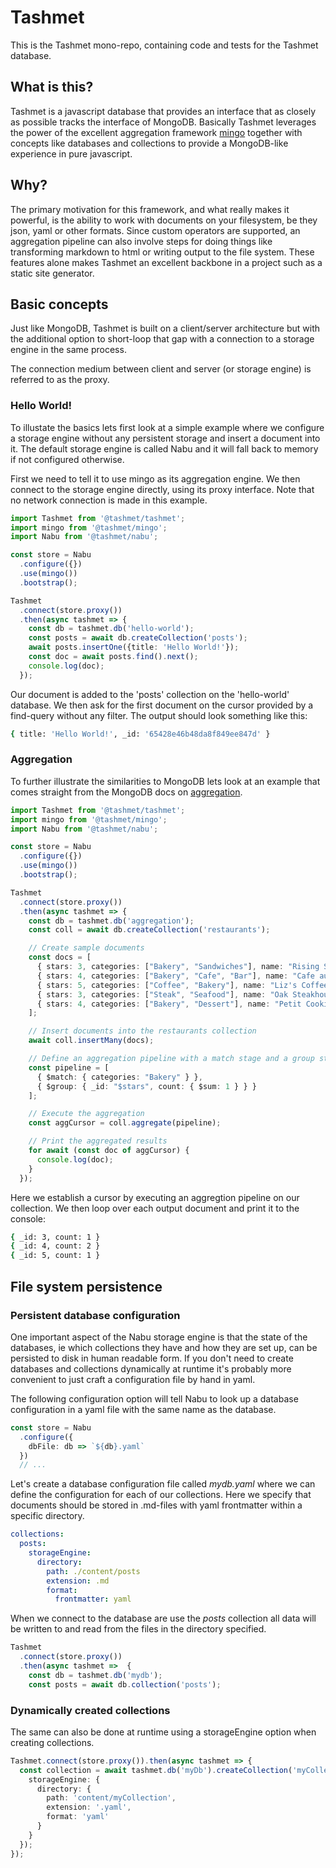 # Tashmet

This is the Tashmet mono-repo, containing code and tests for
the Tashmet database.

## What is this?

Tashmet is a javascript database that provides an interface that as closely
as possible tracks the interface of MongoDB. Basically Tashmet leverages the
power of the excellent aggregation framework [mingo](https://github.com/kofrasa/mingo)
together with concepts like databases and collections to provide a MongoDB-like
experience in pure javascript.

## Why?

The primary motivation for this framework, and what really makes it powerful,
is the ability to work with documents on your filesystem, be they json, yaml
or other formats. Since custom operators are supported, an aggregation
pipeline can also involve steps for doing things like transforming markdown to
html or writing output to the file system. These features alone makes Tashmet
an excellent backbone in a project such as a static site generator.

## Basic concepts

Just like MongoDB, Tashmet is built on a client/server architecture but with
the additional option to short-loop that gap with a connection to a storage
engine in the same process.

The connection medium between client and server (or storage engine) is referred
to as the proxy.

### Hello World!

To illustate the basics lets first look at a simple example where we configure
a storage engine without any persistent storage and insert a document into it. 
The default storage engine is called Nabu and it will fall back to memory if 
not configured otherwise.

First we need to tell it to use mingo as its aggregation engine.
We then connect to the storage engine directly, using its proxy interface. 
Note that no network connection is made in this example.

```ts
import Tashmet from '@tashmet/tashmet';
import mingo from '@tashmet/mingo';
import Nabu from '@tashmet/nabu';

const store = Nabu
  .configure({})
  .use(mingo())
  .bootstrap();

Tashmet
  .connect(store.proxy())
  .then(async tashmet => {
    const db = tashmet.db('hello-world');
    const posts = await db.createCollection('posts');
    await posts.insertOne({title: 'Hello World!'});
    const doc = await posts.find().next();
    console.log(doc);
  });
```

Our document is added to the 'posts' collection on the 'hello-world' database.
We then ask for the first document on the cursor provided by a find-query
without any filter. The output should look something like this:

```bash
{ title: 'Hello World!', _id: '65428e46b48da8f849ee847d' }
```

### Aggregation

To further illustrate the similarities to MongoDB lets look at an example that
comes straight from the MongoDB docs on [aggregation](https://www.mongodb.com/docs/drivers/node/current/fundamentals/aggregation/).

```ts
import Tashmet from '@tashmet/tashmet';
import mingo from '@tashmet/mingo';
import Nabu from '@tashmet/nabu';

const store = Nabu
  .configure({})
  .use(mingo())
  .bootstrap();

Tashmet
  .connect(store.proxy())
  .then(async tashmet => {
    const db = tashmet.db('aggregation');
    const coll = await db.createCollection('restaurants');

    // Create sample documents
    const docs = [
      { stars: 3, categories: ["Bakery", "Sandwiches"], name: "Rising Sun Bakery" },
      { stars: 4, categories: ["Bakery", "Cafe", "Bar"], name: "Cafe au Late" },
      { stars: 5, categories: ["Coffee", "Bakery"], name: "Liz's Coffee Bar" },
      { stars: 3, categories: ["Steak", "Seafood"], name: "Oak Steakhouse" },
      { stars: 4, categories: ["Bakery", "Dessert"], name: "Petit Cookie" },
    ];

    // Insert documents into the restaurants collection
    await coll.insertMany(docs);

    // Define an aggregation pipeline with a match stage and a group stage
    const pipeline = [
      { $match: { categories: "Bakery" } },
      { $group: { _id: "$stars", count: { $sum: 1 } } }
    ];

    // Execute the aggregation
    const aggCursor = coll.aggregate(pipeline);

    // Print the aggregated results
    for await (const doc of aggCursor) {
      console.log(doc);
    }
  });
```

Here we establish a cursor by executing an aggregtion pipeline on our collection.
We then loop over each output document and print it to the console:

```bash
{ _id: 3, count: 1 }
{ _id: 4, count: 2 }
{ _id: 5, count: 1 }
```

## File system persistence

### Persistent database configuration

One important aspect of the Nabu  storage engine is that the state of the
databases, ie which collections they have and how they are set up, can be persisted to disk in human
readable form. If you don't need to create databases and collections dynamically
at runtime it's probably more convenient to just craft a configuration file by
hand in yaml.

The following configuration option will tell Nabu to look up a database
configuration in a yaml file with the same name as the database.

```typescript
const store = Nabu
  .configure({
    dbFile: db => `${db}.yaml`
  })
  // ...
```

Let's create a database configuration file called *mydb.yaml* where we can
define the configuration for each of our collections. Here we specify that
documents should be stored in .md-files with yaml frontmatter within a
specific directory.

```yaml
collections:
  posts:
    storageEngine:
      directory:
        path: ./content/posts
        extension: .md
        format:
          frontmatter: yaml
```

When we connect to the database are use the *posts* collection all data will be
written to and read from the files in the directory specified.

```typescript
Tashmet
  .connect(store.proxy())
  .then(async tashmet =>  {
    const db = tashmet.db('mydb');
    const posts = await db.collection('posts');
```

### Dynamically created collections

The same can also be done at runtime using a storageEngine option when creating
collections.

```typescript
Tashmet.connect(store.proxy()).then(async tashmet => {
  const collection = await tashmet.db('myDb').createCollection('myCollection', {
    storageEngine: {
      directory: {
        path: 'content/myCollection',
        extension: '.yaml',
        format: 'yaml'
      }
    }
  });
});
```
